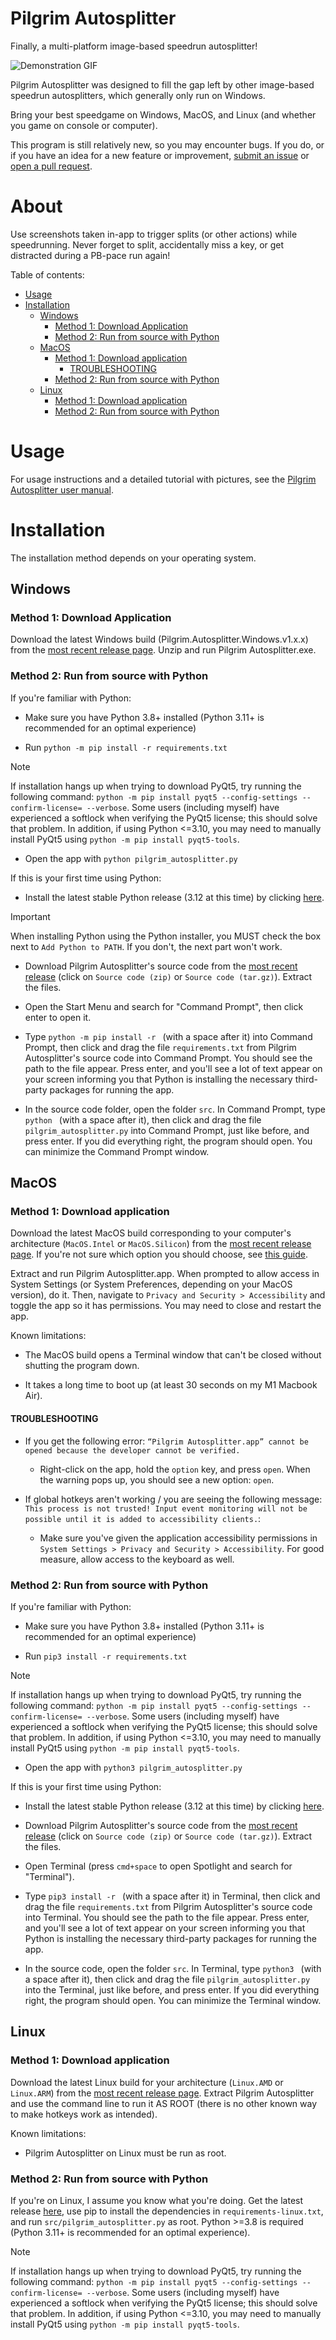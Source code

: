 # Pilgrim Autosplitter

Finally, a multi-platform image-based speedrun autosplitter!

![Demonstration GIF](resources/demo.gif)

Pilgrim Autosplitter was designed to fill the gap left by other image-based speedrun autosplitters, which generally only run on Windows.

Bring your best speedgame on Windows, MacOS, and Linux (and whether you game on console or computer).

This program is still relatively new, so you may encounter bugs. If you do, or if you have an idea for a new feature or improvement, [submit an issue](https://github.com/pilgrimtabby/pilgrim-autosplitter/issues) or [open a pull request](https://github.com/pilgrimtabby/pilgrim-autosplitter/pulls).

# About

Use screenshots taken in-app to trigger splits (or other actions) while speedrunning. Never forget to split, accidentally miss a key, or get distracted during a PB-pace run again!

Table of contents:

- [Usage](#usage)
- [Installation](#installation)
   * [Windows](#windows)
      + [Method 1: Download Application](#method-1-download-application)
      + [Method 2: Run from source with Python](#method-2-run-from-source-with-python)
   * [MacOS](#macos)
      + [Method 1: Download application](#method-1-download-application-1)
         - [TROUBLESHOOTING](#troubleshooting)
      + [Method 2: Run from source with Python](#method-2-run-from-source-with-python-1)
   * [Linux](#linux)
      + [Method 1: Download application](#method-1-download-application-2)
      + [Method 2: Run from source with Python](#method-2-run-from-source-with-python-2)

# Usage

For usage instructions and a detailed tutorial with pictures, see the [Pilgrim Autosplitter user manual](https://pilgrimtabby.github.io/pilgrim-autosplitter/).

# Installation

The installation method depends on your operating system.

## Windows

### Method 1: Download Application

Download the latest Windows build (Pilgrim.Autosplitter.Windows.v1.x.x) from the [most recent release page](https://github.com/pilgrimtabby/pilgrim-autosplitter/releases/latest). Unzip and run Pilgrim Autosplitter.exe.

### Method 2: Run from source with Python

If you're familiar with Python:

* Make sure you have Python 3.8+ installed (Python 3.11+ is recommended for an optimal experience)

* Run `python -m pip install -r requirements.txt`

> [!Note]
> If installation hangs up when trying to download PyQt5, try running the following command: `python -m pip install pyqt5 --config-settings --confirm-license= --verbose`.
> Some users (including myself) have experienced a softlock when verifying the PyQt5 license; this should solve that problem.
> In addition, if using Python <=3.10, you may need to manually install PyQt5 using `python -m pip install pyqt5-tools`.

* Open the app with `python pilgrim_autosplitter.py`

If this is your first time using Python:

* Install the latest stable Python release (3.12 at this time) by clicking [here](https://www.python.org/downloads/).

> [!Important]
> When installing Python using the Python installer, you MUST check the box next to `Add Python to PATH`. If you don't, the next part won't work.

* Download Pilgrim Autosplitter's source code from the [most recent release](https://github.com/pilgrimtabby/pilgrim-autosplitter/releases/latest) (click on `Source code (zip)` or `Source code (tar.gz)`). Extract the files.

* Open the Start Menu and search for "Command Prompt", then click enter to open it.

* Type `python -m pip install -r ` (with a space after it) into Command Prompt, then click and drag the file `requirements.txt` from Pilgrim Autosplitter's source code into Command Prompt. You should see the path to the file appear. Press enter, and you'll see a lot of text appear on your screen informing you that Python is installing the necessary third-party packages for running the app.

* In the source code folder, open the folder `src`. In Command Prompt, type `python ` (with a space after it), then click and drag the file `pilgrim_autosplitter.py` into Command Prompt, just like before, and press enter. If you did everything right, the program should open. You can minimize the Command Prompt window.

## MacOS

### Method 1: Download application

Download the latest MacOS build corresponding to your computer's architecture (`MacOS.Intel` or `MacOS.Silicon`) from the [most recent release page](https://github.com/pilgrimtabby/pilgrim-autosplitter/releases/latest). If you're not sure which option you should choose, see [this guide](https://support.apple.com/en-us/116943).

Extract and run Pilgrim Autosplitter.app. When prompted to allow access in System Settings (or System Preferences, depending on your MacOS version), do it. Then, navigate to `Privacy and Security > Accessibility` and toggle the app so it has permissions. You may need to close and restart the app. 

Known limitations:

* The MacOS build opens a Terminal window that can't be closed without shutting the program down.

* It takes a long time to boot up (at least 30 seconds on my M1 Macbook Air).

#### TROUBLESHOOTING

* If you get the following error: `“Pilgrim Autosplitter.app” cannot be opened because the developer cannot be verified.`

  * Right-click on the app, hold the `option` key, and press `open`. When the warning pops up, you should see a new option: `open`.

* If global hotkeys aren't working / you are seeing the following message: `This process is not trusted! Input event monitoring will not be possible until it is added to accessibility clients.`:

  * Make sure you've given the application accessibility permissions in `System Settings > Privacy and Security > Accessibility`. For good measure, allow access to the keyboard as well.

### Method 2: Run from source with Python

If you're familiar with Python:

* Make sure you have Python 3.8+ installed (Python 3.11+ is recommended for an optimal experience)

* Run `pip3 install -r requirements.txt`

> [!Note]
> If installation hangs up when trying to download PyQt5, try running the following command: `python -m pip install pyqt5 --config-settings --confirm-license= --verbose`.
> Some users (including myself) have experienced a softlock when verifying the PyQt5 license; this should solve that problem.
> In addition, if using Python <=3.10, you may need to manually install PyQt5 using `python -m pip install pyqt5-tools`.

* Open the app with `python3 pilgrim_autosplitter.py`

If this is your first time using Python:

* Install the latest stable Python release (3.12 at this time) by clicking [here](https://www.python.org/downloads/).

* Download Pilgrim Autosplitter's source code from the [most recent release](https://github.com/pilgrimtabby/pilgrim-autosplitter/releases/latest) (click on `Source code (zip)` or `Source code (tar.gz)`). Extract the files.

* Open Terminal (press `cmd+space` to open Spotlight and search for "Terminal").

* Type `pip3 install -r ` (with a space after it) in Terminal, then click and drag the file `requirements.txt` from Pilgrim Autosplitter's source code into Terminal. You should see the path to the file appear. Press enter, and you'll see a lot of text appear on your screen informing you that Python is installing the necessary third-party packages for running the app.

* In the source code, open the folder `src`. In Terminal, type `python3 ` (with a space after it), then click and drag the file `pilgrim_autosplitter.py` into the Terminal, just like before, and press enter. If you did everything right, the program should open. You can minimize the Terminal window.

## Linux

### Method 1: Download application

Download the latest Linux build for your architecture (`Linux.AMD` or `Linux.ARM`) from the [most recent release page](https://github.com/pilgrimtabby/pilgrim-autosplitter/releases/latest). Extract Pilgrim Autosplitter and use the command line to run it AS ROOT (there is no other known way to make hotkeys work as intended).

Known limitations:

* Pilgrim Autosplitter on Linux must be run as root.

### Method 2: Run from source with Python

If you're on Linux, I assume you know what you're doing. Get the latest release [here](https://github.com/pilgrimtabby/pilgrim-autosplitter/releases/latest), use pip to install the dependencies in `requirements-linux.txt`, and run `src/pilgrim_autosplitter.py` as root. Python >=3.8 is required (Python 3.11+ is recommended for an optimal experience).

> [!Note]
> If installation hangs up when trying to download PyQt5, try running the following command: `python -m pip install pyqt5 --config-settings --confirm-license= --verbose`.
> Some users (including myself) have experienced a softlock when verifying the PyQt5 license; this should solve that problem.
> In addition, if using Python <=3.10, you may need to manually install PyQt5 using `python -m pip install pyqt5-tools`.
